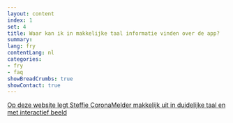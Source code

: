 ```yaml
---
layout: content
index: 1
set: 4
title: Waar kan ik in makkelijke taal informatie vinden over de app?
summary: 
lang: fry
contentLang: nl
categories:
- fry
- faq
showBreadCrumbs: true
showContact: true
---
```

<a href="https://corona.steffie.nl/nl/#!/nl/modules/de-coronamelder-app/60/stap-1.html" target="_blank" rel="noopener noreferrer">Op deze website legt Steffie CoronaMelder makkelijk uit in duidelijke taal en met interactief beeld</a>
